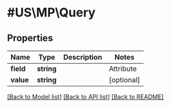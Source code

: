 # #US\MP\Query

## Properties

Name | Type | Description | Notes
------------ | ------------- | ------------- | -------------
**field** | **string** | | Attribute | Description | Data Type | --- | ----------- | ------- | productName | Product Name, can do white card search | string | | sku | An arbitrary alphanumeric unique ID, seller-specified, identifying each item | string | | gtin | Specifies a Global Trade Item Number (GTIN) search. GTIN must be 14 digits. | string | | wpid | The Walmart Product ID assigned by Walmart to the item when listed on Walmart.com | string | | upc | Specifies a Universal Product Code (UPC) search. UPC must be 12 digits. | string | | isbn | International Standard Book Number | string | | ean | Product ID, EANs must be 13 digits in length. | string | | itemId | A unique Id which identifies the item | string |   | variantGroupId | Variant Id to retrieve all items with the same variant id | string | | [optional]
**value** | **string** |  | [optional]


[[Back to Model list]](../) [[Back to API list]](../../Api/US/MP) [[Back to README]](../../README.md)
